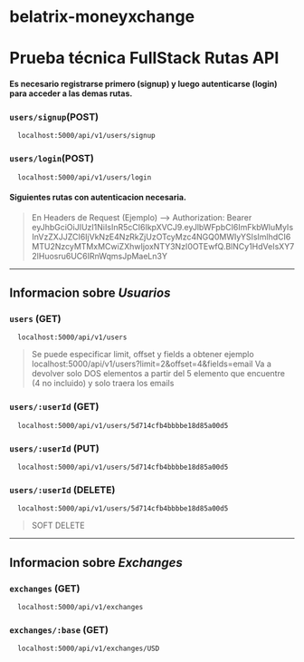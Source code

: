 # belatrix-moneyxchange
Prueba técnica FullStack Rutas API
=========================== 
#### Es necesario registrarse primero (signup) y luego autenticarse (login) para acceder a las demas rutas.

### `users/signup`(POST)
```
  localhost:5000/api/v1/users/signup
```

### `users/login`(POST)
```
  localhost:5000/api/v1/users/login
```

#### Siguientes rutas con autenticacion necesaria. 

> En Headers de Request (Ejemplo) --> Authorization: Bearer eyJhbGciOiJIUzI1NiIsInR5cCI6IkpXVCJ9.eyJlbWFpbCI6ImFkbWluMyIsInVzZXJJZCI6IjVkNzE4NzRkZjUzOTcyMzc4NGQ0MWIyYSIsImlhdCI6MTU2NzcyMTMxMCwiZXhwIjoxNTY3NzI0OTEwfQ.BlNCy1HdVeIsXY72lHuosru6UC6IRnWqmsJpMaeLn3Y

------------------------------------------------------------------------------------------------------------------------------------
## Informacion sobre ***Usuarios***

### `users` (GET)
```
  localhost:5000/api/v1/users
```
> Se puede especificar limit, offset y fields a obtener ejemplo
> localhost:5000/api/v1/users?limit=2&offset=4&fields=email
> Va a devolver solo DOS elementos a partir del 5 elemento que encuentre (4 no incluido) y solo traera los emails

### `users/:userId` (GET)
```
  localhost:5000/api/v1/users/5d714cfb4bbbbe18d85a00d5
```

### `users/:userId` (PUT)
```
  localhost:5000/api/v1/users/5d714cfb4bbbbe18d85a00d5
```

### `users/:userId` (DELETE)
```
  localhost:5000/api/v1/users/5d714cfb4bbbbe18d85a00d5
```
> SOFT DELETE
------------------------------------------------------------------------------------------------------------------------------------
## Informacion sobre ***Exchanges***

### `exchanges` (GET)
```
  localhost:5000/api/v1/exchanges
```

### `exchanges/:base` (GET)
```
  localhost:5000/api/v1/exchanges/USD
```
